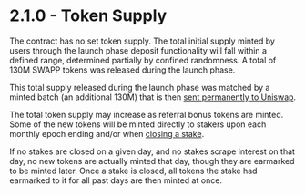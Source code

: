 # 2.1.0 - Token Supply

The contract has no set token supply. The total initial supply minted by users through the launch phase deposit functionality will fall within a defined range, determined partially by confined randomness. A total of 130M SWAPP tokens was released during the launch phase.

This total supply released during the launch phase was matched by a minted batch \(an additional 130M\) that is then [sent permanently to Uniswap](liquidity-transformer-epoch.md).

The total token supply may increase as referral bonus tokens are minted. Some of the new tokens will be minted directly to stakers upon each monthly epoch ending and/or when [closing a stake](closing-stakes.md). 

If no stakes are closed on a given day, and no stakes scrape interest on that day, no new tokens are actually minted that day, though they are earmarked to be minted later. Once a stake is closed, all tokens the stake had earmarked to it for all past days are then minted at once.

